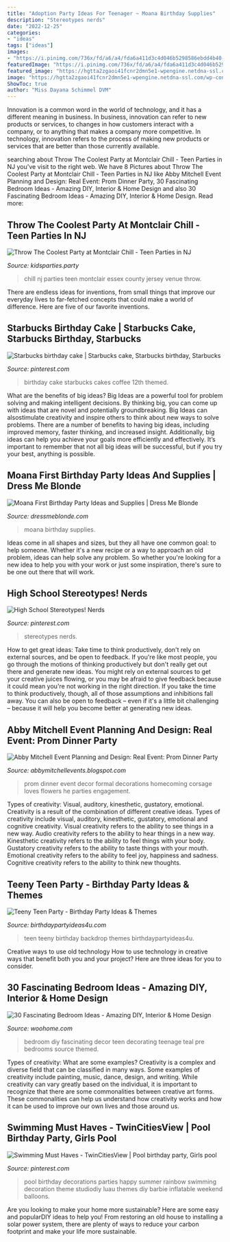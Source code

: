 ```yaml
---
title: "Adoption Party Ideas For Teenager ~ Moana Birthday Supplies"
description: "Stereotypes nerds"
date: "2022-12-25"
categories:
- "ideas"
tags: ["ideas"]
images:
- "https://i.pinimg.com/736x/fd/a6/a4/fda6a411d3c4d046b5298586ebdd4b40--homecoming-week-high-schools.jpg"
featuredImage: "https://i.pinimg.com/736x/fd/a6/a4/fda6a411d3c4d046b5298586ebdd4b40--homecoming-week-high-schools.jpg"
featured_image: "https://hgtta2zgaoi41fcnr2dmn5e1-wpengine.netdna-ssl.com/wp-content/uploads/2019/07/IMG_0795-1440x2160.jpg"
image: "https://hgtta2zgaoi41fcnr2dmn5e1-wpengine.netdna-ssl.com/wp-content/uploads/2019/07/IMG_0795-1440x2160.jpg"
ShowToc: true
author: "Miss Dayana Schimmel DVM"
---
```



Innovation is a common word in the world of technology, and it has a different meaning in business. In business, innovation can refer to new products or services, to changes in how customers interact with a company, or to anything that makes a company more competitive. In technology, innovation refers to the process of making new products or services that are better than those currently available.

	

		
searching about Throw The Coolest Party at Montclair Chill - Teen Parties in NJ you've visit to the right web. We have 8 Pictures about Throw The Coolest Party at Montclair Chill - Teen Parties in NJ like Abby Mitchell Event Planning and Design: Real Event: Prom Dinner Party, 30 Fascinating Bedroom Ideas - Amazing DIY, Interior &amp; Home Design and also 30 Fascinating Bedroom Ideas - Amazing DIY, Interior &amp; Home Design. Read more:
		
    
## Throw The Coolest Party At Montclair Chill - Teen Parties In NJ

<img loading=lazy src="https://www.kidsparties.party/uploads/images/chill-teen-parties-in-northern-nj.jpg" onerror="this.onerror=null;this.src='https://tse4.mm.bing.net/th?id=OIP.GSsf6vhpIJSuBZVGzm4WvQHaEo&amp;pid=15.1';" alt="Throw The Coolest Party at Montclair Chill - Teen Parties in NJ">

_Source: kidsparties.party_

>chill nj parties teen montclair essex county jersey venue throw. 

	

There are endless ideas for inventions, from small things that improve our everyday lives to far-fetched concepts that could make a world of difference. Here are five of our favorite inventions.

    
## Starbucks Birthday Cake | Starbucks Cake, Starbucks Birthday, Starbucks

<img loading=lazy src="https://i.pinimg.com/736x/3d/24/1b/3d241b2407d54009eeb37c5819005476.jpg" onerror="this.onerror=null;this.src='https://tse3.mm.bing.net/th?id=OIP.fiwjrgLURc6iqlwwrJeoeQHaJ3&amp;pid=15.1';" alt="Starbucks birthday cake | Starbucks cake, Starbucks birthday, Starbucks">

_Source: pinterest.com_

>birthday cake starbucks cakes coffee 12th themed. 

	

What are the benefits of big ideas?
Big Ideas are a powerful tool for problem solving and making intelligent decisions. By thinking big, you can come up with ideas that are novel and potentially groundbreaking. Big Ideas can alsostimulate creativity and inspire others to think about new ways to solve problems.
There are a number of benefits to having big ideas, including improved memory, faster thinking, and increased insight. Additionally, big ideas can help you achieve your goals more efficiently and effectively. It’s important to remember that not all big ideas will be successful, but if you try your best, anything is possible.

    
## Moana First Birthday Party Ideas And Supplies | Dress Me Blonde

<img loading=lazy src="https://hgtta2zgaoi41fcnr2dmn5e1-wpengine.netdna-ssl.com/wp-content/uploads/2019/07/IMG_0795-1440x2160.jpg" onerror="this.onerror=null;this.src='https://tse1.mm.bing.net/th?id=OIP.IgZd0BxcpPHIGipOW6VXXgHaLH&amp;pid=15.1';" alt="Moana First Birthday Party Ideas and Supplies | Dress Me Blonde">

_Source: dressmeblonde.com_

>moana birthday supplies. 

	

Ideas come in all shapes and sizes, but they all have one common goal: to help someone. Whether it's a new recipe or a way to approach an old problem, ideas can help solve any problem. So whether you're looking for a new idea to help you with your work or just some inspiration, there's sure to be one out there that will work.

    
## High School Stereotypes! Nerds

<img loading=lazy src="https://i.pinimg.com/736x/fd/a6/a4/fda6a411d3c4d046b5298586ebdd4b40--homecoming-week-high-schools.jpg" onerror="this.onerror=null;this.src='https://tse2.mm.bing.net/th?id=OIP.gAfGt0sjA3JTnH5Zb-yrZwHaJ4&amp;pid=15.1';" alt="High School Stereotypes! Nerds">

_Source: pinterest.com_

>stereotypes nerds. 

	

How to get great ideas: Take time to think productively, don't rely on external sources, and be open to feedback.
If you're like most people, you go through the motions of thinking productively but don't really get out there and generate new ideas. You might rely on external sources to get your creative juices flowing, or you may be afraid to give feedback because it could mean you're not working in the right direction. If you take the time to think productively, though, all of those assumptions and inhibitions fall away. You can also be open to feedback – even if it's a little bit challenging – because it will help you become better at generating new ideas.

    
## Abby Mitchell Event Planning And Design: Real Event: Prom Dinner Party

<img loading=lazy src="http://3.bp.blogspot.com/-3t2zTfSKkJc/UXdQVfA0-xI/AAAAAAAAAXU/590tgKCWaSA/s1600/Prom-60.jpg" onerror="this.onerror=null;this.src='https://tse2.mm.bing.net/th?id=OIP.Mj0vwyVq9TnXFQkFtx33YAHaLG&amp;pid=15.1';" alt="Abby Mitchell Event Planning and Design: Real Event: Prom Dinner Party">

_Source: abbymitchellevents.blogspot.com_

>prom dinner event decor formal decorations homecoming corsage loves flowers he parties engagement. 

	

Types of creativity: Visual, auditory, kinesthetic, gustatory, emotional.
Creativity is a result of the combination of different creative ideas. Types of creativity include visual, auditory, kinesthetic, gustatory, emotional and cognitive creativity. Visual creativity refers to the ability to see things in a new way. Audio creativity refers to the ability to hear things in a new way. Kinesthetic creativity refers to the ability to feel things with your body. Gustatory creativity refers to the ability to taste things with your mouth. Emotional creativity refers to the ability to feel joy, happiness and sadness. Cognitive creativity refers to the ability to think new thoughts.

    
## Teeny Teen Party - Birthday Party Ideas &amp; Themes

<img loading=lazy src="http://birthdaypartyideas4u.com/wp-content/uploads/2016/10/Teeny-Teen-Party-Polka-Dot-Backdrop.jpg" onerror="this.onerror=null;this.src='https://tse1.mm.bing.net/th?id=OIP.7q_H8RiTIum6wJAuOsCmUgHaLH&amp;pid=15.1';" alt="Teeny Teen Party - Birthday Party Ideas &amp; Themes">

_Source: birthdaypartyideas4u.com_

>teen teeny birthday backdrop themes birthdaypartyideas4u. 

	

Creative ways to use old technology
How to use technology in creative ways that benefit both you and your project? Here are three ideas for you to consider.

    
## 30 Fascinating Bedroom Ideas - Amazing DIY, Interior &amp; Home Design

<img loading=lazy src="http://www.woohome.com/wp-content/uploads/2014/03/Bedroom-ideas-2014-8.jpg" onerror="this.onerror=null;this.src='https://tse1.mm.bing.net/th?id=OIP.03Xj8-AJSvYncZQnmXwrdwHaJR&amp;pid=15.1';" alt="30 Fascinating Bedroom Ideas - Amazing DIY, Interior &amp; Home Design">

_Source: woohome.com_

>bedroom diy fascinating decor teen decorating teenage teal pre bedrooms source themed. 

	

Types of creativity: What are some examples?
Creativity is a complex and diverse field that can be classified in many ways. Some examples of creativity include painting, music, dance, design, and writing. While creativity can vary greatly based on the individual, it is important to recognize that there are some commonalities between creative art forms. These commonalities can help us understand how creativity works and how it can be used to improve our own lives and those around us.

    
## Swimming Must Haves - TwinCitiesView | Pool Birthday Party, Girls Pool

<img loading=lazy src="https://i.pinimg.com/736x/c5/d2/c6/c5d2c66a799e35bd747270b3f8d4baae.jpg" onerror="this.onerror=null;this.src='https://tse4.mm.bing.net/th?id=OIP.koO2LKwkdDokg8f6FNSNcwHaLH&amp;pid=15.1';" alt="Swimming Must Haves - TwinCitiesView | Pool birthday party, Girls pool">

_Source: pinterest.com_

>pool birthday decorations parties happy summer rainbow swimming decoration theme studiodiy luau themes diy barbie inflatable weekend balloons. 

	

Are you looking to make your home more sustainable? Here are some easy and popularDIY ideas to help you! From restoring an old house to installing a solar power system, there are plenty of ways to reduce your carbon footprint and make your life more sustainable.

